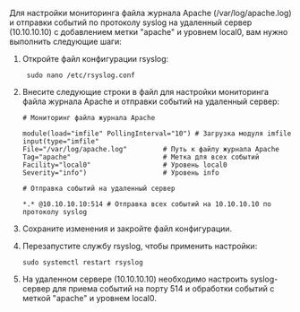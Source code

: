 Для настройки мониторинга файла журнала Apache (/var/log/apache.log) и отправки событий по протоколу syslog на удаленный
сервер (10.10.10.10) с добавлением метки "apache" и уровнем local0, вам нужно выполнить следующие шаги:

1) Откройте файл конфигурации rsyslog:

   ```
    sudo nano /etc/rsyslog.conf
   ```

2) Внесите следующие строки в файл для настройки мониторинга файла журнала Apache и отправки событий на удаленный
   сервер:

   ```
   # Мониторинг файла журнала Apache

   module(load="imfile" PollingInterval="10") # Загрузка модуля imfile
   input(type="imfile"
   File="/var/log/apache.log"         # Путь к файлу журнала Apache
   Tag="apache"                       # Метка для всех событий
   Facility="local0"                  # Уровень local0
   Severity="info")                   # Уровень info
   
   # Отправка событий на удаленный сервер
   
   *.* @10.10.10.10:514 # Отправка всех событий на 10.10.10.10 по протоколу syslog

   ```
   
3) Сохраните изменения и закройте файл конфигурации.
4) Перезапустите службу rsyslog, чтобы применить настройки:
   ```
   sudo systemctl restart rsyslog
   ```
5) На удаленном сервере (10.10.10.10) необходимо настроить syslog-сервер для приема событий на порту 514 и обработки событий с меткой "apache" и уровнем local0.


